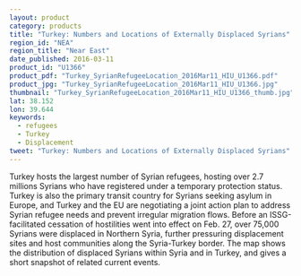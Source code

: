 ```yaml
---
layout: product
category: products
title: "Turkey: Numbers and Locations of Externally Displaced Syrians"
region_id: "NEA"
region_title: "Near East"
date_published: 2016-03-11
product_id: "U1366"
product_pdf: "Turkey_SyrianRefugeeLocation_2016Mar11_HIU_U1366.pdf"
product_jpg: "Turkey_SyrianRefugeeLocation_2016Mar11_HIU_U1366.jpg"
thumbnail: "Turkey_SyrianRefugeeLocation_2016Mar11_HIU_U1366_thumb.jpg"
lat: 38.152
lon: 39.644
keywords:
  - refugees
  - Turkey
  - Displacement
tweet: "Turkey: Numbers and Locations of Externally Displaced Syrians"
---
```

Turkey hosts the largest number of Syrian refugees, hosting over 2.7 millions Syrians who have registered under a temporary protection status. Turkey is also the primary transit country for Syrians seeking asylum in Europe, and Turkey and the EU are negotiating a joint action plan to address Syrian refugee needs and prevent irregular migration flows. Before an ISSG-facilitated cessation of hostilities went into effect on Feb. 27, over 75,000 Syrians were displaced in Northern Syria, further pressuring displacement sites and host communities along the Syria-Turkey border. The map shows the distribution of displaced Syrians within Syria and in Turkey, and gives a short snapshot of related current events.
